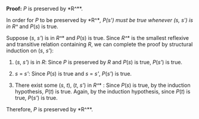 **Proof:** *P* is preserved by *R^**.

In order for *P* to be preserved by *R^**, *P*(*s'*) must be true whenever (*s*, *s'*) is in *R^** and *P*(*s*) is true.

Suppose (*s*, *s'*) is in *R^** and *P*(*s*) is true. Since *R^** is the smallest reflexive and transitive relation containing *R*, we can complete the proof by structural induction on (*s*, *s'*):

1. (*s*, *s'*) is in *R*: Since *P* is preserved by *R* and *P*(*s*) is true, *P*(*s'*) is true.

2. *s* = *s'*: Since *P*(*s*) is true and *s* = *s'*, *P*(*s'*) is true.

3. There exist some (*s*, *t*), (*t*, *s'*) in *R^** : Since *P*(*s*) is true, by the induction hypothesis, *P*(*t*) is true. Again, by the induction hypothesis, since *P*(*t*) is true, *P*(*s'*) is true.

Therefore, *P* is preserved by *R^**.
